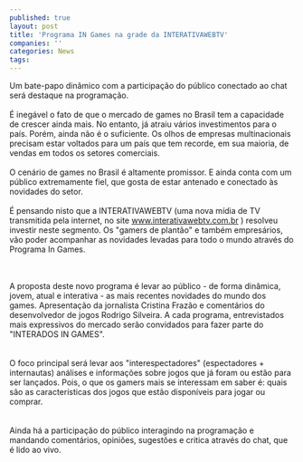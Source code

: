 ```yaml
---
published: true
layout: post
title: 'Programa IN Games na grade da INTERATIVAWEBTV'
companies: ''
categories: News
tags: 
---
```

Um bate-papo dinâmico com a participação do público conectado ao chat será destaque na programação.<br /><br />É inegável o fato de que o mercado de games no Brasil tem a capacidade de crescer ainda mais. No entanto, já atraiu vários investimentos para o país. Porém, ainda não é o suficiente. Os olhos de empresas multinacionais precisam estar voltados para um país que tem recorde, em sua maioria, de vendas em todos os setores comerciais.<br /><br />O cenário de games no Brasil é altamente promissor. E ainda conta com um público extremamente fiel, que gosta de estar antenado e  conectado às novidades do setor.<br /><br />É pensando nisto que a INTERATIVAWEBTV (uma nova mídia de TV transmitida pela internet, no site <a href="http://www.interativawebtv.com.br" target="_blank">www.interativawebtv.com.br</a>
) resolveu investir neste segmento. Os "gamers de plantão" e também empresários, vão poder acompanhar as novidades levadas para todo o mundo através do Programa In Games.<br /><br />


<br />
A proposta deste novo programa é levar ao público - de forma dinâmica, jovem, atual e interativa - as mais recentes novidades do mundo dos games. Apresentação da jornalista Cristina Frazão e comentários do desenvolvedor de jogos Rodrigo Silveira. A cada programa, entrevistados mais expressivos do mercado serão convidados para fazer parte do "INTERADOS IN GAMES".<br />

<br />


<br />
O foco principal será levar aos "interespectadores" (espectadores + internautas) análises e informações sobre jogos que já foram ou estão para ser lançados. Pois, o que os gamers mais se interessam em saber é: quais são as características dos jogos que estão disponíveis para jogar ou comprar.<br />

<br />


<br />
Ainda há a participação do público interagindo na programação e mandando comentários, opiniões, sugestões e critica através do chat, que é lido ao vivo.
